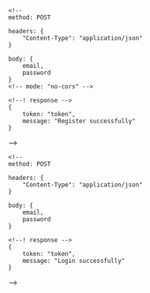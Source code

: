 <!-- !API -->
<!-- TODO ! => register API  -->
<!--* https://kind-ruby-clam.cyclic.app/api/v1/admin/register -->
    <!-- 
    method: POST

    headers: {
        "Content-Type": "application/json"
    }

    body: {
        email,
        password
    }
    <!-- mode: "no-cors" -->

    <!--! response -->
    {
        token: "token",
        message: "Register successfully"
    }
 -->

 <!-- TODO ! => login API  -->
 <!--* https://kind-ruby-clam.cyclic.app/api/v1/admin/login -->
    <!-- 
    method: POST

    headers: {
        "Content-Type": "application/json"
    }

    body: {
        email,
        password
    }

    <!--! response -->
    {
        token: "token",
        message: "Login successfully"
    }
-->